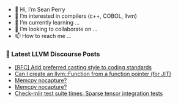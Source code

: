 - 👋 Hi, I’m Sean Perry
- 👀 I’m interested in compilers (c++, COBOL, llvm)
- 🌱 I’m currently learning ...
- 💞️ I’m looking to collaborate on ...
- 📫 How to reach me ...

<!---
s66perry/s66perry is a ✨ special ✨ repository because its `README.md` (this file) appears on your GitHub profile.
You can click the Preview link to take a look at your changes.
--->
### 📕 Latest LLVM Discourse Posts

<!-- DISCOURSE-LLVM:START -->
- [[RFC] Add preferred casting style to coding standards](https://discourse.llvm.org/t/rfc-add-preferred-casting-style-to-coding-standards/70793#post_5)
- [Can I create an llvm::Function from a function pointer &lpar;for JIT&rpar;](https://discourse.llvm.org/t/can-i-create-an-llvm-function-from-a-function-pointer-for-jit/70975#post_2)
- [Memcpy nocapture?](https://discourse.llvm.org/t/memcpy-nocapture/70874#post_18)
- [Memcpy nocapture?](https://discourse.llvm.org/t/memcpy-nocapture/70874#post_17)
- [Check-mlir test suite times: Sparse tensor integration tests](https://discourse.llvm.org/t/check-mlir-test-suite-times-sparse-tensor-integration-tests/70972#post_5)
<!-- DISCOURSE-LLVM:END -->
